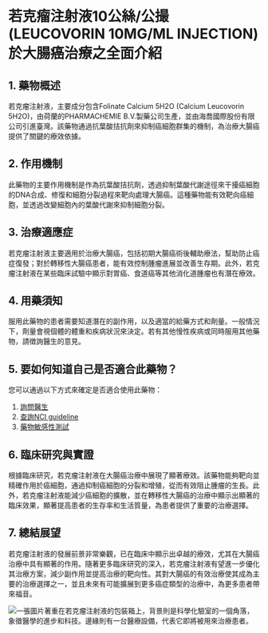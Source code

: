 # 若克瘤注射液10公絲/公撮 (LEUCOVORIN 10MG/ML INJECTION) 於大腸癌治療之全面介紹

## 1. 藥物概述

若克瘤注射液，主要成分包含Folinate Calcium 5H2O (Calcium Leucovorin 5H2O)，由荷蘭的PHARMACHEMIE B.V.製藥公司生產，並由海喬國際股份有限公司引進臺灣。該藥物通過抗葉酸拮抗劑來抑制癌細胞群集的機制，為治療大腸癌提供了關鍵的療效依據。

## 2. 作用機制

此藥物的主要作用機制是作為抗葉酸拮抗劑，透過抑制葉酸代謝途徑來干擾癌細胞的DNA合成、修復和細胞分裂過程來靶向處理大腸癌。這種藥物能有效靶向癌細胞，並透過改變細胞內的葉酸代謝來抑制細胞分裂。

## 3. 治療適應症

若克瘤注射液主要適用於治療大腸癌，包括初期大腸癌術後輔助療法，幫助防止癌症復發；對於轉移性大腸癌患者，能有效控制腫瘤進展並改善生存期。此外，若克瘤注射液在某些臨床試驗中顯示對胃癌、食道癌等其他消化道腫瘤也有潛在療效。

## 4. 用藥須知

服用此藥物的患者需要知道潛在的副作用，以及適當的給藥方式和劑量。一般情況下，劑量會視個體的體重和疾病狀況來決定。若有其他慢性疾病或同時服用其他藥物，請徴詢醫生的意見。

## 5. 要如何知道自己是否適合此藥物？

您可以通過以下方式來確定是否適合使用此藥物：

1. [詢問醫生](./text/1-1.html)
2. [查詢NCI guideline](./text/1-2.html)
3. [藥物敏感性測試](./text/1-3.html)

## 6. 臨床研究與實證

根據臨床研究，若克瘤注射液在大腸癌治療中展現了顯著療效。該藥物能夠靶向並精確作用於癌細胞，通過抑制癌細胞的分裂和增殖，從而有效阻止腫瘤的生長。此外，若克瘤注射液能減少癌細胞的擴散，並在轉移性大腸癌的治療中顯示出顯著的臨床效果，顯著提高患者的生存率和生活質量，為患者提供了重要的治療選擇。

## 7. 總結展望

若克瘤注射液的發展前景非常樂觀，已在臨床中顯示出卓越的療效，尤其在大腸癌治療中具有顯著的作用。隨著更多臨床研究的深入，若克瘤注射液有望進一步優化其治療方案，減少副作用並提高治療的靶向性。其對大腸癌的有效治療使其成為主要的治療選擇之一，並且未來有可能擴展到更多癌症類型的治療中，為更多患者帶來福音。

![一張圖片著重在若克瘤注射液的包裝箱上，背景則是科學化驗室的一個角落，象徵醫學的進步和科技。邊緣則有一台醫療設備，代表它即將被用來治療患者。](https://i.imgur.com/a4WLbbI.jpeg)